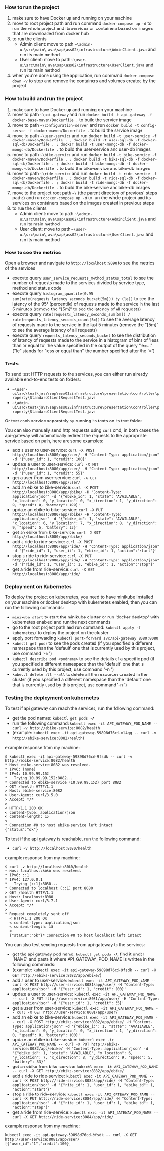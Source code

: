 ### How to run the project 
1. make sure to have Docker up and running on your machine
2. move to root project path and run command `docker-compose up -d` to run the whole project and its services on containers based on images that are downloaded from docker hub
3. to run the clients:
   - Admin client: move to path `~\admin-ui\src\main\java\sap\ass02\infrastructure\AdminClient.java` and run its main method
   - User client: move to path `~\user-ui\src\main\java\sap\ass02\infrastructure\UserClient.java` and run its main method
4. when you're done using the application, run command `docker-compose down -v` to stop and remove the containers and volumes created by the project

### How to build and run the project
1. make sure to have Docker up and running on your machine
2. move to path `~\api-gateway` and run `docker build -t api-gateway -f docker-base-maven/Dockerfile .` to build the service image
3. move to path `~\configuration-server` and run `docker build -t config-server -f docker-maven/Dockerfile .` to build the service image
4. move to path `~\user-service` and run `docker build -t user-service -f docker-maven/Dockerfile . ; docker build -t user-sql-db -f docker-sql-db/Dockerfile . ; docker build -t user-mongo-db -f docker-mongo-db/Dockerfile .` to build the user-service and user-db images
5. move to path `~\bike-service` and run `docker build -t bike-service -f docker-maven/Dockerfile . ; docker build -t bike-sql-db -f docker-sql-db/Dockerfile . ; docker build -t bike-mongo-db -f docker-mongo-db/Dockerfile .` to build the bike-service and bike-db images
6. move to path `~\ride-service` and run `docker build -t ride-service -f docker-maven/Dockerfile . ; docker build -t ride-sql-db -f docker-sql-db/Dockerfile . ; docker build -t ride-mongo-db -f docker-mongo-db/Dockerfile .` to build the bike-service and bike-db images
7. move to the project root path `~\` (the parent directory of previous' steps paths) and run `docker-compose up -d` to run the whole project and its services on containers based on the images created in previous steps
8. to run the clients:
   - Admin client: move to path `~\admin-ui\src\main\java\sap\ass02\infrastructure\AdminClient.java` and run its main method
   - User client: move to path `~\user-ui\src\main\java\sap\ass02\infrastructure\UserClient.java` and run its main method

### How to see the metrics
Open a browser and navigate to `http://localhost:9090` to see the metrics of the services

- execute query `user_service_requests_method_status_total` to see the number of requests made to the services divided by service type, method and status code
- execute query `histogram_quantile(0.95, sum(rate(requests_latency_seconds_bucket[5m])) by (le))` to see the latency of the 95° (percentile) of requests made to the service in the last 5 minutes (remove the "[5m]" to see the latency of all requests)
- execute query `rate(requests_latency_seconds_sum[5m]) / rate(requests_latency_seconds_count[5m])` to see the average latency of requests made to the service in the last 5 minutes (remove the "[5m]" to see the average latency of all requests)
- execute query `requests_latency_seconds_bucket` to see the distribution of latency of requests made to the service in a histogram of bins of 'less than or equal to' the value specified in the output of the query "le=..." ("le" stands for "less or equal than" the number specified after the '=')

### Tests
To send test HTTP requests to the services, you can either run already available end-to-end tests on folders:
- `~\user-ui\src\test\java\sap\ass02\infrastructure\presentation\controller\property\StandardClientRequestTest.java`
- `~\admin-ui\src\test\java\sap\ass02\infrastructure\presentation\controller\property\StandardClientRequestTest.java`

Or test each service separately by running its tests on its test folder.

You can also manually send http requests using `curl` cmd, in both cases the api-gateway will automatically redirect the requests to the appropriate service based on path, here are some examples:
- add a user to user-service: `curl -X POST http://localhost:8080/app/user/ -H "Content-Type: application/json" -d '{"user_id": 1, "credit": 100}'`
- update a user to user-service: `curl -X PUT http://localhost:8080/app/user/ -H "Content-Type: application/json" -d '{"user_id": 1, "credit": 55}'`
- get a user from user-service: `curl -X GET http://localhost:8080/app/user/`
- add an ebike to bike-service: `curl -X POST http://localhost:8080/app/ebike/ -H "Content-Type: application/json" -d '{"ebike_id": 1, "state": "AVAILABLE", "x_location": 0, "y_location": 0, "x_direction": 1, "y_direction": 0, "speed": 0, "battery": 100}'`
- update an ebike to bike-service: `curl -X PUT http://localhost:8080/app/ebike/ -H "Content-Type: application/json" -d '{"ebike_id": 1, "state": "AVAILABLE", "x_location": 6, "y_location": 7, "x_direction": 8, "y_direction": 9, "speed": 5, "battery": 33}'`
- get an ebike from bike-service: `curl -X GET http://localhost:8080/app/ebike/`
- add a ride to ride-service: `curl -X POST http://localhost:8080/app/ride/ -H "Content-Type: application/json" -d '{"ride_id": 1, "user_id": 1, "ebike_id": 1, "action":"start"}'`
- stop a ride to ride-service: `curl -X PUT http://localhost:8080/app/ride/ -H "Content-Type: application/json" -d '{"ride_id": 1, "user_id": 1, "ebike_id": 1, "action":"stop"}'`
- get a ride from ride-service: `curl -X GET http://localhost:8080/app/ride/`

### Deployment on Kubernetes
To deploy the project on kubernetes, you need to have minikube installed on your machine or docker desktop with kubernetes enabled, then you can run the following commands:
- `minikube start` to start the minikube cluster or run 'docker desktop' with kubernetes enabled and run the next commands
- go to the root project path and run command: `kubectl apply -f kubernetes/` to deploy the project on the cluster
- apply port forwarding `kubectl port-forward svc/api-gateway 8080:8080`
- `kubectl get pods` to see the pods created (if you specified a different namespace than the 'default' one that is currently used by this project, use command '-n <namespace>')
- `kubectl describe pod <podname>` to see the details of a specific pod (if you specified a different namespace than the 'default' one that is currently used by this project, use command '-n <namespace>')
- `kubectl delete all --all` to delete all the resources created in the cluster (if you specified a different namespace than the 'default' one that is currently used by this project, use command '-n <namespace>')

### Testing the deployment on kubernetes
To test if api gateway can reach the services, run the following command:
- get the pod names: `kubectl get pods -A`
- run the following command: `kubectl exec -it API_GATEWAY_POD_NAME -- curl -v http://ebike-service:8082/health`
- (example: `kubectl exec -it api-gateway-59898d76cd-xl4qg -- curl -v http://ebike-service:8082/health`)

example response from my machine:
```
$ kubectl exec -it api-gateway-59898d76cd-9fsdk -- curl -v http://ebike-service:8082/health
* Host ebike-service:8082 was resolved.
* IPv6: (none)
* IPv4: 10.99.99.152
*   Trying 10.99.99.152:8082...
* Connected to ebike-service (10.99.99.152) port 8082
> GET /health HTTP/1.1
> Host: ebike-service:8082
> User-Agent: curl/8.5.0
> Accept: */*
>
< HTTP/1.1 200 OK
< content-type: application/json
< content-length: 15
<
* Connection #0 to host ebike-service left intact
{"status":"ok"}
```
To test if the api gateway is reachable, run the following command:
- `curl -v http://localhost:8080/health`

example response from my machine:
```
$ curl -v http://localhost:8080/health
* Host localhost:8080 was resolved.
* IPv6: ::1
* IPv4: 127.0.0.1
*   Trying [::1]:8080...
* Connected to localhost (::1) port 8080
> GET /health HTTP/1.1
> Host: localhost:8080
> User-Agent: curl/8.7.1
> Accept: */*
>
* Request completely sent off
  < HTTP/1.1 200 OK
  < content-type: application/json
  < content-length: 15
  <
  {"status":"ok"}* Connection #0 to host localhost left intact
```

You can also test sending requests from api-gateway to the services:
- get the api gateway pod name: `kubectl get pods -A`, find it under 'NAME' and paste it where API_GATEWAY_POD_NAME is written in the following commands:
- (example: `kubectl exec -it api-gateway-59898d76cd-9fsdk -- curl -X GET http://ebike-service:8082/app/ebike/`)
- add a user to user-service: `kubectl exec -it API_GATEWAY_POD_NAME -- curl -X POST http://user-service:8081/app/user/ -H "Content-Type: application/json" -d '{"user_id": 1, "credit": 100}'`
- update a user to user-service: `kubectl exec -it API_GATEWAY_POD_NAME -- curl -X PUT http://user-service:8081/app/user/ -H "Content-Type: application/json" -d '{"user_id": 1, "credit": 55}'`
- get a user from user-service: `kubectl exec -it API_GATEWAY_POD_NAME -- curl -X GET http://user-service:8081/app/user/`
- add an ebike to bike-service: `kubectl exec -it API_GATEWAY_POD_NAME -- curl -X POST http://ebike-service:8082/app/ebike/ -H "Content-Type: application/json" -d '{"ebike_id": 1, "state": "AVAILABLE", "x_location": 0, "y_location": 0, "x_direction": 1, "y_direction": 0, "speed": 0, "battery": 100}'`
- update an ebike to bike-service: `kubectl exec -it API_GATEWAY_POD_NAME -- curl -X PUT http://ebike-service:8082/app/ebike/ -H "Content-Type: application/json" -d '{"ebike_id": 1, "state": "AVAILABLE", "x_location": 6, "y_location": 7, "x_direction": 8, "y_direction": 9, "speed": 5, "battery": 33}'`
- get an ebike from bike-service: `kubectl exec -it API_GATEWAY_POD_NAME -- curl -X GET http://ebike-service:8082/app/ebike/`
- add a ride to ride-service: `kubectl exec -it API_GATEWAY_POD_NAME -- curl -X POST http://ride-service:8084/app/ride/ -H "Content-Type: application/json" -d '{"ride_id": 1, "user_id": 1, "ebike_id": 1, "action":"start"}'`
- stop a ride to ride-service: `kubectl exec -it API_GATEWAY_POD_NAME -- curl -X PUT http://ride-service:8084/app/ride/ -H "Content-Type: application/json" -d '{"ride_id": 1, "user_id": 1, "ebike_id": 1, "action":"stop"}'`
- get a ride from ride-service: `kubectl exec -it API_GATEWAY_POD_NAME -- curl -X GET http://ride-service:8084/app/ride/`

example response from my machine:
```
kubectl exec -it api-gateway-59898d76cd-9fsdk -- curl -X GET http://user-service:8081/app/user/
[{"user_id":"1","credit":100}]
```
